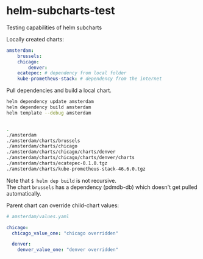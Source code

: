 # helm-subcharts-test
Testing capabilities of helm subcharts

Locally created charts:

```yaml
amsterdam:
    brussels:
    chicago:
        denver:
    ecatepec: # dependency from local folder
    kube-prometheus-stack: # dependency from the internet
```

Pull dependencies and build a local chart.   
```bash
helm dependency update amsterdam
helm dependency build amsterdam
helm template --debug amsterdam
```
```bash

.
./amsterdam
./amsterdam/charts/brussels
./amsterdam/charts/chicago
./amsterdam/charts/chicago/charts/denver
./amsterdam/charts/chicago/charts/denver/charts
./amsterdam/charts/ecatepec-0.1.0.tgz
./amsterdam/charts/kube-prometheus-stack-46.6.0.tgz
```

Note that `$ helm dep build` is not recursive.   
The chart `brussels` has a dependency (pdmdb-db) which doesn't 
get pulled automatically.   

Parent chart can override child-chart values:
```yaml
# amsterdam/values.yaml

chicago:
  chicago_value_one: "chicago overridden"

  denver:
    denver_value_one: "denver overridden"
```



